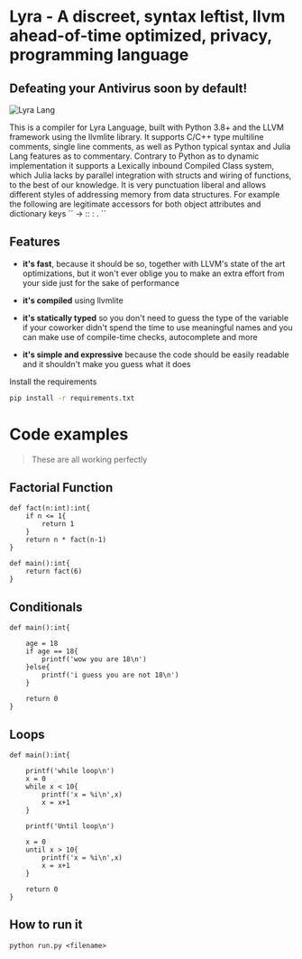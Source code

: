 # Lyra - A discreet, syntax leftist, llvm ahead-of-time optimized, privacy, programming language 
## Defeating your Antivirus soon by default!

![Lyra Lang](https://github.com/zdanl/lyra-lang/blob/main/github-header-image%20(1).png?raw=true)

This is a compiler for Lyra Language, built with Python 3.8+ and the LLVM framework using the llvmlite library. It supports C/C++ type multiline comments, single line comments, as well as Python typical syntax and Julia Lang features as to commentary. Contrary to Python as to dynamic implementation it supports a Lexically inbound Compiled Class system, which Julia lacks by parallel integration with structs and wiring of functions, to the best of our knowledge. It is very punctuation liberal and allows different styles of addressing memory from data structures. For example the following are legitimate accessors for both object attributes and dictionary keys ´´ -> :: : . ´´ 
 
 ## Features
- **it's fast**, because it should be so, together with LLVM's state of the art optimizations, but it won't ever oblige you to make
                 an extra effort from your side just for the sake of performance

- **it's compiled** using llvmlite

- **it's statically typed** so you don't need to guess the type of the variable if your coworker didn't spend the time to use meaningful names and you can make use of compile-time checks, autocomplete and more

- **it's simple and expressive** because the code should be easily readable and it shouldn't make you guess what it does

Install the requirements
```bash
pip install -r requirements.txt
```

# Code examples

> These are all working perfectly

## Factorial Function

```
def fact(n:int):int{
    if n <= 1{
        return 1
    }
    return n * fact(n-1)
}

def main():int{
    return fact(6)
}
```

## Conditionals

```
def main():int{

    age = 18
    if age == 18{
        printf('wow you are 18\n')
    }else{
        printf('i guess you are not 18\n')
    }

    return 0
}
```

## Loops

```
def main():int{

    printf('while loop\n')
    x = 0
    while x < 10{
        printf('x = %i\n',x)
        x = x+1
    }

    printf('Until loop\n')

    x = 0
    until x > 10{
        printf('x = %i\n',x)
        x = x+1
    }

    return 0
}
```
## How to run it

```
python run.py <filename>
```
